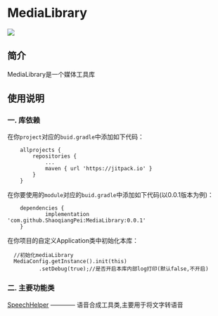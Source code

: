 # MediaLibrary

[![](https://jitpack.io/v/ShaoqiangPei/MediaLibrary.svg)](https://jitpack.io/#ShaoqiangPei/MediaLibrary)

## 简介
MediaLibrary是一个媒体工具库

## 使用说明
### 一. 库依赖
在你`project`对应的`buid.gradle`中添加如下代码：
```
	allprojects {
		repositories {
			...
			maven { url 'https://jitpack.io' }
		}
	}
```
在你要使用的`module`对应的`buid.gradle`中添加如下代码(以0.0.1版本为例)：
```
	dependencies {
	        implementation 'com.github.ShaoqiangPei:MediaLibrary:0.0.1'
	}
```
在你项目的自定义Application类中初始化本库：
```
  //初始化mediaLibrary
  MediaConfig.getInstance().init(this)
          .setDebug(true);//是否开启本库内部log打印(默认false,不开启)
```
### 二. 主要功能类
[SpeechHelper](https://github.com/ShaoqiangPei/MediaLibrary/blob/master/readme/SpeechHelper%E4%BD%BF%E7%94%A8%E8%AF%B4%E6%98%8E.md) ———— 语音合成工具类,主要用于将文字转语音  


